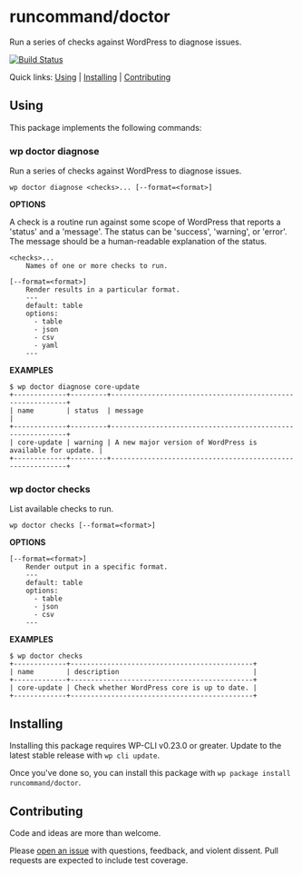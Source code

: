 runcommand/doctor
=================

Run a series of checks against WordPress to diagnose issues.

[![Build Status](https://travis-ci.org/runcommand/doctor.svg?branch=master)](https://travis-ci.org/runcommand/doctor)

Quick links: [Using](#using) | [Installing](#installing) | [Contributing](#contributing)

## Using

This package implements the following commands:

### wp doctor diagnose

Run a series of checks against WordPress to diagnose issues.

~~~
wp doctor diagnose <checks>... [--format=<format>]
~~~

**OPTIONS**

A check is a routine run against some scope of WordPress that reports
a 'status' and a 'message'. The status can be 'success', 'warning', or
'error'. The message should be a human-readable explanation of the
status.

	<checks>...
		Names of one or more checks to run.

	[--format=<format>]
		Render results in a particular format.
		---
		default: table
		options:
		  - table
		  - json
		  - csv
		  - yaml
		---

**EXAMPLES**

    $ wp doctor diagnose core-update
    +-------------+---------+-----------------------------------------------------------+
    | name        | status  | message                                                   |
    +-------------+---------+-----------------------------------------------------------+
    | core-update | warning | A new major version of WordPress is available for update. |
    +-------------+---------+-----------------------------------------------------------+



### wp doctor checks

List available checks to run.

~~~
wp doctor checks [--format=<format>]
~~~

**OPTIONS**

	[--format=<format>]
		Render output in a specific format.
		---
		default: table
		options:
		  - table
		  - json
		  - csv
		---

**EXAMPLES**

    $ wp doctor checks
    +-------------+---------------------------------------------+
    | name        | description                                 |
    +-------------+---------------------------------------------+
    | core-update | Check whether WordPress core is up to date. |
    +-------------+---------------------------------------------+



## Installing

Installing this package requires WP-CLI v0.23.0 or greater. Update to the latest stable release with `wp cli update`.

Once you've done so, you can install this package with `wp package install runcommand/doctor`.

## Contributing

Code and ideas are more than welcome.

Please [open an issue](https://github.com/runcommand/doctor/issues) with questions, feedback, and violent dissent. Pull requests are expected to include test coverage.
